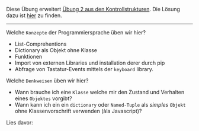 Diese Übung erweitert [Übung 2 aus den Kontrollstrukturen](https://github.com/MrStrelow/BBRZ/blob/main/Python/L03Kontrollstrukturen/exercise2/angabe.md). Die Lösung dazu ist [hier](https://github.com/MrStrelow/BBRZ/blob/main/Python/L03Kontrollstrukturen/exercise2/solution/schachbrett_fall_4.py) zu finden.

---

Welche ``Konzepte`` der Programmiersprache üben wir hier?
* List-Comprehentions
* Dictionary als Objekt ohne Klasse
* Funktionen
* Import von externen Libraries und installation derer durch pip
* Abfrage von Tastatur-Events mittels der ``keyboard`` library.

Welche ``Denkweisen`` üben wir hier?
* Wann brauche ich eine ``Klasse`` welche mir den Zustand und Verhalten eines ``Objektes`` vorgibt?
* Wann kann ich ein ein ``dictionary`` oder ``Named-Tuple`` als *simples* ``Objekt`` ohne Klassenvorschrift verwenden (àla Javascript)?

Lies davor: